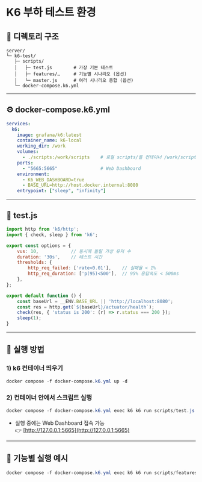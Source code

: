 # K6 부하 테스트 환경

## 📂 디렉토리 구조
```
server/
└─ k6-test/
   ├─ scripts/
   │   ├─ test.js        # 가장 기본 테스트
   │   ├─ features/…     # 기능별 시나리오 (옵션)
   │   └─ master.js      # 여러 시나리오 종합 (옵션)
   └─ docker-compose.k6.yml
```

---

## ⚙️ docker-compose.k6.yml
```yaml
services:
  k6:
    image: grafana/k6:latest
    container_name: k6-local
    working_dir: /work
    volumes:
      - ./scripts:/work/scripts    # 로컬 scripts/를 컨테이너 /work/scripts에 마운트
    ports:
      - "5665:5665"                # Web Dashboard
    environment:
      - K6_WEB_DASHBOARD=true
      - BASE_URL=http://host.docker.internal:8080
    entrypoint: ["sleep", "infinity"]
```

---

## 🧪 test.js
```javascript
import http from 'k6/http';
import { check, sleep } from 'k6';

export const options = {
    vus: 10,            // 동시에 돌릴 가상 유저 수
    duration: '30s',    // 테스트 시간
    thresholds: {
        http_req_failed: ['rate<0.01'],    // 실패율 < 1%
        http_req_duration: ['p(95)<500'],  // 95% 응답속도 < 500ms
    },
};

export default function () {
    const baseUrl = __ENV.BASE_URL || 'http://localhost:8080';
    const res = http.get(`${baseUrl}/actuator/health`);
    check(res, { 'status is 200': (r) => r.status === 200 });
    sleep(1);
}
```

---

## 🚀 실행 방법

### 1) k6 컨테이너 띄우기
```powershell
docker compose -f docker-compose.k6.yml up -d
```

### 2) 컨테이너 안에서 스크립트 실행
```powershell
docker compose -f docker-compose.k6.yml exec k6 k6 run scripts/test.js
```

- 실행 중에는 Web Dashboard 접속 가능  
  👉 [http://127.0.0.1:5665](http://127.0.0.1:5665)

---

## 🎯 기능별 실행 예시
```powershell
docker compose -f docker-compose.k6.yml exec k6 k6 run scripts/features/chat.js
```
